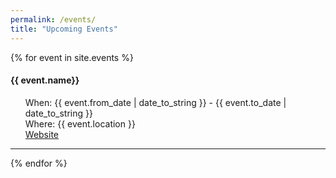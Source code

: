 ```yaml
---
permalink: /events/
title: "Upcoming Events"
---
```


{% for event in site.events %}
  <p>
    <h4>{{ event.name}}</h4>
    <ul style="list-style:none">
      <li>When: {{ event.from_date | date_to_string }} - {{ event.to_date | date_to_string }} </li>
      <li>Where: {{ event.location }} </li>
      <li><a href="{{event.website}}">Website</a></li>
    </ul>
  </p>
  <hr>
{% endfor %}